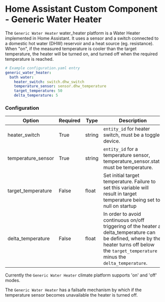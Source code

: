 # Home Assistant Custom Component - Generic Water Heater

The `Generic Water Heater` water_heater platform is a Water Heater implemented in Home Assistant. It uses a sensor and a switch connected to a domestic hot water (DHW) reservoir and a heat source (eg. resistance). When "on", if the measured temperature is cooler than the target temperature, the heater will be turned on, and turned off when the required temperature is reached. 

```yaml
# Example configuration.yaml entry
generic_water_heater:
  bath water:
    heater_switch: switch.dhw_switch
    temperature_sensor: sensor.dhw_temperature
    target_temperature: 50
    delta_temperature: 5
```

### Configuration
| Option | Required | Type | Description |
--- | --- | --- |--- 
heater_switch | True | string | `entity_id` for heater switch, must be a toggle device.
temperature_sensor | True | string | `entity_id` for a temperature sensor, temperature_sensor.state must be temperature.
target_temperature | False | float | Set initial target temperature. Failure to set this variable will result in target temperature being set to null on startup
delta_temperature | False | float | In order to avoid continuous on/off triggering of the heater a delta_temperature can be defined, where by the heater turns off below the `target_temperature` minus the `delta_temperature`.

Currently the `Generic Water Heater` climate platform supports 'on' and 'off' modes. 

The `Generic Water Heater` has a failsafe mechanism by which if the temperature sensor becomes unavailable the heater is turned off.

